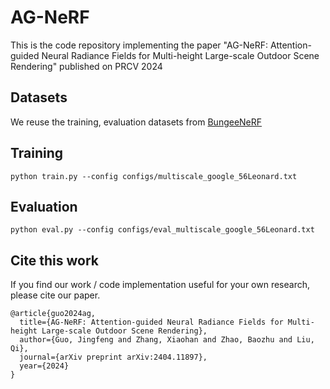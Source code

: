 # AG-NeRF
This is the code repository implementing the paper "AG-NeRF: Attention-guided Neural Radiance Fields for Multi-height Large-scale Outdoor Scene Rendering" published on PRCV 2024
## Datasets
We reuse the training, evaluation datasets from [BungeeNeRF](https://github.com/city-super/BungeeNeRF)

## Training

```
python train.py --config configs/multiscale_google_56Leonard.txt
```

## Evaluation

```
python eval.py --config configs/eval_multiscale_google_56Leonard.txt
```

## Cite this work

If you find our work / code implementation useful for your own research, please cite our paper.

```
@article{guo2024ag,
  title={AG-NeRF: Attention-guided Neural Radiance Fields for Multi-height Large-scale Outdoor Scene Rendering},
  author={Guo, Jingfeng and Zhang, Xiaohan and Zhao, Baozhu and Liu, Qi},
  journal={arXiv preprint arXiv:2404.11897},
  year={2024}
}
```

